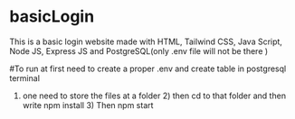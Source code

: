 # basicLogin
This is a basic login website made with HTML, Tailwind CSS, Java Script, Node JS, Express JS and PostgreSQL(only .env file will not be there ) 

#To run
at first need to create a proper .env and create table in postgresql terminal
1) one need to store the files at a folder 2)  then cd to that folder and then write npm install 3)  Then npm start 
